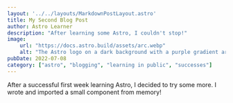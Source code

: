 ```yaml
---
layout: '../../layouts/MarkdownPostLayout.astro'
title: My Second Blog Post
author: Astro Learner
description: "After learning some Astro, I couldn't stop!"
image:
    url: "https://docs.astro.build/assets/arc.webp"
    alt: "The Astro logo on a dark background with a purple gradient arc."
pubDate: 2022-07-08
category: ["astro", "blogging", "learning in public", "successes"]
---
```

After a successful first week learning Astro, I decided to try some more. I wrote and imported a small component from memory!